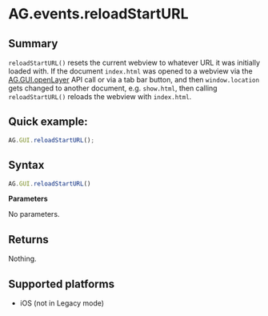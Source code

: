 # AG.events.reloadStartURL

## Summary
`reloadStartURL()` resets the current webview to whatever URL it was initially loaded with. If the document `index.html` was opened to a webview via the  [AG.GUI.openLayer](openLayer.md) API call or via a tab bar button, and then `window.location` gets changed to another document, e.g. `show.html`, then calling `reloadStartURL()` reloads the webview with `index.html`.


## Quick example:
```javascript
AG.GUI.reloadStartURL();
```

## Syntax
```javascript
AG.GUI.reloadStartURL()
```

**Parameters**

No parameters.

## Returns
Nothing.

## Supported platforms
* iOS (not in Legacy mode)